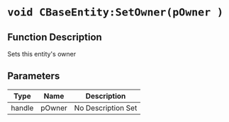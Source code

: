 # `void CBaseEntity:SetOwner(pOwner )`
## Function Description
Sets this entity's owner
## Parameters
Type|Name|Description
--|--|--
handle|pOwner|No Description Set
